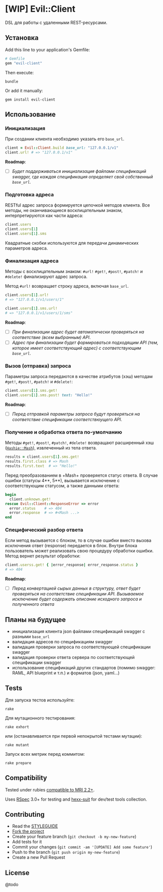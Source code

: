 [WIP] Evil::Client
==================

DSL для работы с удаленными REST-ресурсами.

Установка
---------

Add this line to your application's Gemfile:

```ruby
# Gemfile
gem "evil-client"
```

Then execute:

```
bundle
```

Or add it manually:

```
gem install evil-client
```

Использование
-------------

### Инициализация

При создании клиента необходимо указать его `base_url`.

```ruby
client = Evil::Client.build base_url: "127.0.0.1/v1"
client.url! # => "127.0.0.1/v1"
```

**Roadmap**: 

- [ ] *Будет поддерживаться инициализация файлами спецификаций swagger, где каждая спецификация определяет свой собственный `base_url`.*

### Подготовка адреса

RESTful адрес запроса формируется цепочкой методов клиента. Все методы, не оканчивающиеся восклицательным знаком, интерпретируются как части адреса:

```ruby
client.users
client.users[1]
client.users[1].sms
```

Квадратные скобки используются для передачи динамических параметров адреса.

### Финализация адреса

Методы с восклицательным знаком: `#url!` `#get!`, `#post!`, `#patch!` и `#delete!` финализируют адрес запроса.

Метод `#url!` возвращает строку адреса, включая `base_url`.

```ruby
client.users[1].url!
# => "127.0.0.1/v1/users/1"

client.users[1].sms.url!
# => "127.0.0.1/v1/users/1/sms"
```

**Roadmap**:

- [ ] *При финализации адрес будет автоматически проверяться на соответствие (всем выбранным) API*.
- [ ] *Адрес при финализации будет формироваться подходящим API (тем, которое имеет соответствующий адрес) с соответствующим `base_url`*.

### Вызов (отправка) запроса

Параметры запроса передаются в качестве атрибутов (хэш) методам `#get!`, `#post!`, `#patch!` и `#delete!`:

```ruby
client.users[1].sms.get!
client.users[1].sms.post! text: "Hello!"
```

**Roadmap**:

- [ ] *Перед отправкой параметры запроса будут проверяться на соответствие спецификации соответствюущего API*.

### Получение и обработка ответа по-умолчанию

Методы `#get!`, `#post!`, `#patch!`, `#delete!` возвращают расширенный хэш ([`Hashie::Mash`][mash]), извлеченный из тела ответа.

```ruby
results = client.users[1].sms.get!
results.first.class # => Mash
results.first.text  # => "Hello!"
```

Перед преобразованием в +Mash+ проверяется статус ответа. В случае ошибки (статусы 4**, 5**), вызывается исключение с соответствующим статусом, а также данными ответа:

```ruby
begin
  client.unknown.get!
rescue Evil::Client::ResponseError => error
  error.status    # => 404
  error.response  # => #<Mash ...>
end
```

### Специфический разбор ответа

Если метод вызывается с блоком, то в случае ошибки вместо вызова исключения ответ (response) передается в блок. Внутри блока пользователь может реализовать свою процедуру обработки ошибки. Метод вернет результат обработки:

```ruby
client.userss.get! { |error_response| error_response.status }
# => 404
```

**Roadmap**:

- [ ] *Перед конвертацией сырых данных в структуру, ответ будет проверяться на соответствие спецификации API. Вызываемое исключение будет содержать описание исходного запроса и полученного ответа*

Планы на будущее
----------------

* инициализация клиента json файлами спецификаций swagger с разными `base_url`
* валидация адресов по спецификациям swagger
* валидация проверки запроса по соответствующей спецификации swagger
* валидация проверки ответа сервера по соответствующей спецификации swagger 
* использование спецификаций других стандартов (помимо swagger: RAМL, API blueprint и т.п.) и форматов (json, yaml...)

Tests
-----

Для запуска тестов используйте:

```
rake
```

Для мутационного тестирования:

```
rake exhort
```

или (останавливается при первой непокрытой тестами мутации):

```
rake mutant
```

Запуск всех метрик перед коммитом:

```
rake prepare
```

Compatibility
-------------

Tested under rubies [compatible to MRI 2.2+](.travis.yml).

Uses [RSpec][rspec] 3.0+ for testing and [hexx-suit][hexx-suit] for dev/test tools collection.

Contributing
------------

* Read the [STYLEGUIDE](config/metrics/STYLEGUIDE)
* [Fork the project](https://github.com/evilmartians/evil-client)
* Create your feature branch (`git checkout -b my-new-feature`)
* Add tests for it
* Commit your changes (`git commit -am '[UPDATE] Add some feature'`)
* Push to the branch (`git push origin my-new-feature`)
* Create a new Pull Request

License
-------

@todo

[mash]: https://github.com/intridea/hashie#mash
[rspec]: http://rspec.org
[hexx-suit]: https://github.com/nepalez/hexx-suit
[swagger]: http://swagger.io
